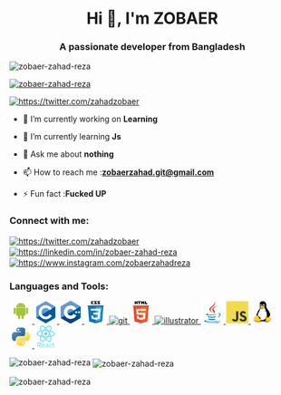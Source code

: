 <h1 align="center">Hi 👋, I'm ZOBAER</h1>
<h3 align="center">A passionate developer from Bangladesh</h3>

<p align="left"> <img src="https://komarev.com/ghpvc/?username=zobaer-zahad-reza&label=Profile%20views&color=0e75b6&style=flat" alt="zobaer-zahad-reza" /> </p>

<p align="left"> <a href="https://github.com/ryo-ma/github-profile-trophy"><img src="https://github-profile-trophy.vercel.app/?username=zobaer-zahad-reza" alt="zobaer-zahad-reza" /></a> </p>

<p align="left"> <a href="https://twitter.com/https://twitter.com/zahadzobaer" target="blank"><img src="https://img.shields.io/twitter/follow/https://twitter.com/zahadzobaer?logo=twitter&style=for-the-badge" alt="https://twitter.com/zahadzobaer" /></a> </p>

- 🔭 I’m currently working on **Learning**

- 🌱 I’m currently learning **Js**

- 💬 Ask me about **nothing**

- 📫 How to reach me :**zobaerzahad.git@gmail.com**

- ⚡ Fun fact :**Fucked UP**

<h3 align="left">Connect with me:</h3>
<p align="left">
<a href="https://twitter.com/https://twitter.com/zahadzobaer" target="blank"><img align="center" src="https://raw.githubusercontent.com/rahuldkjain/github-profile-readme-generator/master/src/images/icons/Social/twitter.svg" alt="https://twitter.com/zahadzobaer" height="30" width="40" /></a>
<a href="https://linkedin.com/in/https://linkedin.com/in/zobaer-zahad-reza" target="blank"><img align="center" src="https://raw.githubusercontent.com/rahuldkjain/github-profile-readme-generator/master/src/images/icons/Social/linked-in-alt.svg" alt="https://linkedin.com/in/zobaer-zahad-reza" height="30" width="40" /></a>
<a href="https://instagram.com/https://www.instagram.com/zobaerzahadreza" target="blank"><img align="center" src="https://raw.githubusercontent.com/rahuldkjain/github-profile-readme-generator/master/src/images/icons/Social/instagram.svg" alt="https://www.instagram.com/zobaerzahadreza" height="30" width="40" /></a>
</p>

<h3 align="left">Languages and Tools:</h3>
<p align="left"> <a href="https://developer.android.com" target="_blank" rel="noreferrer"> <img src="https://raw.githubusercontent.com/devicons/devicon/master/icons/android/android-original-wordmark.svg" alt="android" width="40" height="40"/> </a> <a href="https://www.cprogramming.com/" target="_blank" rel="noreferrer"> <img src="https://raw.githubusercontent.com/devicons/devicon/master/icons/c/c-original.svg" alt="c" width="40" height="40"/> </a> <a href="https://www.w3schools.com/cpp/" target="_blank" rel="noreferrer"> <img src="https://raw.githubusercontent.com/devicons/devicon/master/icons/cplusplus/cplusplus-original.svg" alt="cplusplus" width="40" height="40"/> </a> <a href="https://www.w3schools.com/css/" target="_blank" rel="noreferrer"> <img src="https://raw.githubusercontent.com/devicons/devicon/master/icons/css3/css3-original-wordmark.svg" alt="css3" width="40" height="40"/> </a> <a href="https://git-scm.com/" target="_blank" rel="noreferrer"> <img src="https://www.vectorlogo.zone/logos/git-scm/git-scm-icon.svg" alt="git" width="40" height="40"/> </a> <a href="https://www.w3.org/html/" target="_blank" rel="noreferrer"> <img src="https://raw.githubusercontent.com/devicons/devicon/master/icons/html5/html5-original-wordmark.svg" alt="html5" width="40" height="40"/> </a> <a href="https://www.adobe.com/in/products/illustrator.html" target="_blank" rel="noreferrer"> <img src="https://www.vectorlogo.zone/logos/adobe_illustrator/adobe_illustrator-icon.svg" alt="illustrator" width="40" height="40"/> </a> <a href="https://www.java.com" target="_blank" rel="noreferrer"> <img src="https://raw.githubusercontent.com/devicons/devicon/master/icons/java/java-original.svg" alt="java" width="40" height="40"/> </a> <a href="https://developer.mozilla.org/en-US/docs/Web/JavaScript" target="_blank" rel="noreferrer"> <img src="https://raw.githubusercontent.com/devicons/devicon/master/icons/javascript/javascript-original.svg" alt="javascript" width="40" height="40"/> </a> <a href="https://www.linux.org/" target="_blank" rel="noreferrer"> <img src="https://raw.githubusercontent.com/devicons/devicon/master/icons/linux/linux-original.svg" alt="linux" width="40" height="40"/> </a> <a href="https://www.python.org" target="_blank" rel="noreferrer"> <img src="https://raw.githubusercontent.com/devicons/devicon/master/icons/python/python-original.svg" alt="python" width="40" height="40"/> </a> <a href="https://reactjs.org/" target="_blank" rel="noreferrer"> <img src="https://raw.githubusercontent.com/devicons/devicon/master/icons/react/react-original-wordmark.svg" alt="react" width="40" height="40"/> </a> </p>

<p><img align="left" src="https://github-readme-stats.vercel.app/api/top-langs?username=zobaer-zahad-reza&show_icons=true&locale=en&layout=compact" alt="zobaer-zahad-reza" /></p>

<p>&nbsp;<img align="center" src="https://github-readme-stats.vercel.app/api?username=zobaer-zahad-reza&show_icons=true&locale=en" alt="zobaer-zahad-reza" /></p>

<p><img align="center" src="https://github-readme-streak-stats.herokuapp.com/?user=zobaer-zahad-reza&" alt="zobaer-zahad-reza" /></p>
